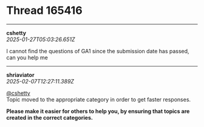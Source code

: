 # Thread 165416


---
**cshetty**  
*2025-01-27T05:03:26.651Z*


I cannot find the questions of GA1 since the submission date has passed, can you help me




---
**shriaviator**  
*2025-02-07T12:27:11.389Z*


[@cshetty](/u/cshetty)  
Topic moved to the appropriate category in order to get faster responses.

**Please make it easier for others to help you, by ensuring that topics are created in the correct categories.**


